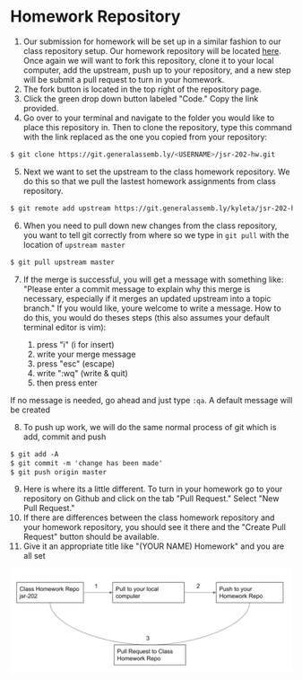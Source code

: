 # Homework Repository

1. Our submission for homework will be set up in a similar fashion to our class repository setup. Our homework repository will be located [here](https://git.generalassemb.ly/kyleta/jsr-202-hw). Once again we will want to fork this repository, clone it to your local computer, add the upstream, push up to your repository, and a new step will be submit a pull request to turn in your homework.
2. The fork button is located in the top right of the repository page.
3. Click the green drop down button labeled "Code." Copy the link provided.
4. Go over to your terminal and navigate to the folder you would like to place this repository in. Then to clone the repository, type this command with the link replaced as the one you copied from your repository:
```bash
$ git clone https://git.generalassemb.ly/<USERNAME>/jsr-202-hw.git
```
5. Next we want to set the upstream to the class homework repository. We do this so that we pull the lastest homework assignments from class repository.
```bash
$ git remote add upstream https://git.generalassemb.ly/kyleta/jsr-202-hw.git
```
6. When you need to pull down new changes from the class repository, you want to tell git correctly from where so we type in `git pull` with the location of `upstream master`
```bash
$ git pull upstream master
```
7. If the merge is successful, you will get a message with something like: "Please enter a commit message to explain why this merge is necessary, especially if it merges an updated upstream into a topic branch." If you would like, youre welcome to write a message. How to do this, you would do theses steps (this also assumes your default terminal editor is vim):

    1. press "i" (i for insert)
    2. write your merge message
    3. press "esc" (escape)
    4. write ":wq" (write & quit)
    5. then press enter

If no message is needed, go ahead and just type `:qa`. A default message will be created

8. To push up work, we will do the same normal process of git which is add, commit and push
```
$ git add -A
$ git commit -m 'change has been made'
$ git push origin master
```
9. Here is where its a little different. To turn in your homework go to your repository on Github and click on the tab "Pull Request." Select "New Pull Request."
10. If there are differences between the class homework repository and your homework repository, you should see it there and the "Create Pull Request" button should be available.
11. Give it an appropriate title like "(YOUR NAME) Homework" and you are all set


![](homework-process.png)